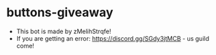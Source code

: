 # buttons-giveaway

   - This bot is made by zMelihStrqfe!
   - If you are getting an error: https://discord.gg/SGdy3jtMCB - us guild come!
